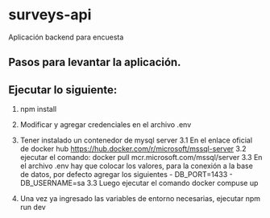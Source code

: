# surveys-api
Aplicación backend para encuesta

## Pasos para levantar la aplicación. 

## Ejecutar lo siguiente: 

1. npm install 
2. Modificar y agregar credenciales en el archivo .env
3. Tener instalado un contenedor de mysql server
    3.1 En el enlace oficial de docker hub https://hub.docker.com/r/microsoft/mssql-server
    3.2 ejecutar el comando: docker pull mcr.microsoft.com/mssql/server
    3.3 En el archivo .env hay que colocar los valores, para la conexión a la base de datos, por defecto agregar los siguientes
        - DB_PORT=1433
        - DB_USERNAME=sa
    3.3 Luego ejecutar el comando docker compuse up 
    
3. Una vez ya ingresado las variables de entorno necesarias, ejecutar npm run dev